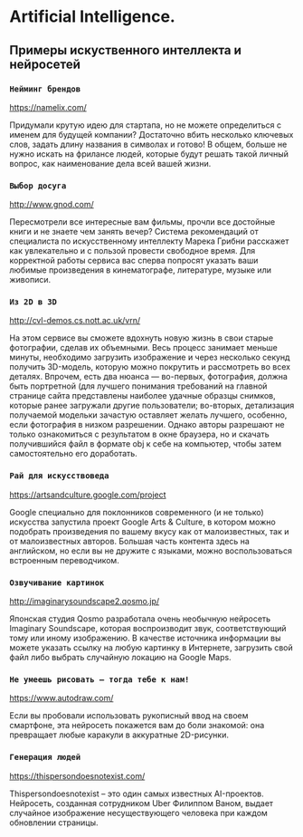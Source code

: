# Artificial Intelligence.
## Примеры искуственного интеллекта и нейросетей

### `Нейминг брендов`
https://namelix.com/

Придумали крутую идею для стартапа, но не можете определиться с именем для будущей компании? Достаточно вбить несколько ключевых слов, задать длину названия в символах и готово! В общем, больше не нужно искать на фрилансе людей, которые будут решать такой личный вопрос, как наименование дела всей вашей жизни.



### `Выбор досуга`
http://www.gnod.com/

Пересмотрели все интересные вам фильмы, прочли все достойные книги и не знаете чем занять вечер? Система рекомендаций от специалиста по искусственному интеллекту Марека Грибни расскажет как увлекательно и с пользой провести свободное время. Для корректной работы сервиса вас сперва попросят указать ваши любимые произведения в кинематографе, литературе, музыке или живописи.

### `Из 2D в 3D`
http://cvl-demos.cs.nott.ac.uk/vrn/

На этом сервисе вы сможете вдохнуть новую жизнь в свои старые фотографии, сделав их объемными. Весь процесс занимает меньше минуты, необходимо загрузить изображение и через несколько секунд получить 3D-модель, которую можно покрутить и рассмотреть во всех деталях. Впрочем, есть два нюанса — во-первых, фотография, должна быть портретной (для лучшего понимания требований на главной странице сайта представлены наиболее удачные образцы снимков, которые ранее загружали другие пользователи; во-вторых, детализация получаемой модельки зачастую оставляет желать лучшего, особенно, если фотография в низком разрешении. Однако авторы разрешают не только ознакомиться с результатом в окне браузера, но и скачать получившийся файл в формате obj к себе на компьютер, чтобы затем самостоятельно его доработать.

### `Рай для искусствоведа`
https://artsandculture.google.com/project

Google специально для поклонников современного (и не только) искусства запустила проект Google Arts & Culture, в котором можно подобрать произведения по вашему вкусу как от малоизвестных, так и от малоизвестных авторов. Большая часть контента здесь на английском, но если вы не дружите с языками, можно воспользоваться встроенным переводчиком.

### `Озвучивание картинок`
http://imaginarysoundscape2.qosmo.jp/

Японская студия Qosmo разработала очень необычную нейросеть Imaginary Soundscape, которая воспроизводит звук, соответствующий тому или иному изображению. В качестве источника информации вы можете указать ссылку на любую картинку в Интернете, загрузить свой файл либо выбрать случайную локацию на Google Maps.


### `Не умеешь рисовать – тогда тебе к нам!`
https://www.autodraw.com/

Если вы пробовали использовать рукописный ввод на своем смартфоне, эта нейросеть покажется вам до боли знакомой: она превращает любые каракули в аккуратные 2D-рисунки.

### `Генерация людей`
 https://thispersondoesnotexist.com/
 
Thispersondoesnotexist – это один самых известных AI-проектов. Нейросеть, созданная сотрудником Uber Филиппом Ваном, выдает случайное изображение несуществующего человека при каждом обновлении страницы.
